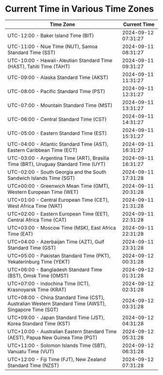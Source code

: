 # Current Time in Various Time Zones

| Time Zone | Current Time |
|-----------|--------------|
| UTC-12:00 - Baker Island Time (BIT) | 2024-09-12 07:31:27 |
| UTC-11:00 - Niue Time (NUT), Samoa Standard Time (SST) | 2024-09-11 08:31:27 |
| UTC-10:00 - Hawaii-Aleutian Standard Time (HAST), Tahiti Time (TAHT) | 2024-09-11 09:31:27 |
| UTC-09:00 - Alaska Standard Time (AKST) | 2024-09-11 11:31:27 |
| UTC-08:00 - Pacific Standard Time (PST) | 2024-09-11 12:31:27 |
| UTC-07:00 - Mountain Standard Time (MST) | 2024-09-11 13:31:27 |
| UTC-06:00 - Central Standard Time (CST) | 2024-09-11 14:31:27 |
| UTC-05:00 - Eastern Standard Time (EST) | 2024-09-11 15:31:27 |
| UTC-04:00 - Atlantic Standard Time (AST), Eastern Caribbean Time (ECT) | 2024-09-11 16:31:27 |
| UTC-03:00 - Argentina Time (ART), Brasília Time (BRT), Uruguay Standard Time (UYT) | 2024-09-11 16:31:27 |
| UTC-02:00 - South Georgia and the South Sandwich Islands Time (SGT) | 2024-09-11 17:31:28 |
| UTC±00:00 - Greenwich Mean Time (GMT), Western European Time (WET) | 2024-09-11 20:31:28 |
| UTC+01:00 - Central European Time (CET), West Africa Time (WAT) | 2024-09-11 21:31:28 |
| UTC+02:00 - Eastern European Time (EET), Central Africa Time (CAT) | 2024-09-11 22:31:28 |
| UTC+03:00 - Moscow Time (MSK), East Africa Time (EAT) | 2024-09-11 22:31:28 |
| UTC+04:00 - Azerbaijan Time (AZT), Gulf Standard Time (GST) | 2024-09-11 23:31:28 |
| UTC+05:00 - Pakistan Standard Time (PKT), Yekaterinburg Time (YEKT) | 2024-09-12 00:31:28 |
| UTC+06:00 - Bangladesh Standard Time (BST), Omsk Time (OMST) | 2024-09-12 01:31:28 |
| UTC+07:00 - Indochina Time (ICT), Krasnoyarsk Time (KRAT) | 2024-09-12 02:31:28 |
| UTC+08:00 - China Standard Time (CST), Australian Western Standard Time (AWST), Singapore Time (SGT) | 2024-09-12 03:31:28 |
| UTC+09:00 - Japan Standard Time (JST), Korea Standard Time (KST) | 2024-09-12 04:31:28 |
| UTC+10:00 - Australian Eastern Standard Time (AEST), Papua New Guinea Time (PGT) | 2024-09-12 05:31:28 |
| UTC+11:00 - Solomon Islands Time (SBT), Vanuatu Time (VUT) | 2024-09-12 06:31:28 |
| UTC+12:00 - Fiji Time (FJT), New Zealand Standard Time (NZST) | 2024-09-12 07:31:28 |
